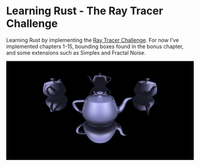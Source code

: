 # Learning Rust - The Ray Tracer Challenge

Learning Rust by implementing the [Ray Tracer Challenge](http://www.raytracerchallenge.com/). For now I've implemented chapters 1-15, bounding boxes found in the bonus chapter, and some extensions such as Simplex and Fractal Noise.

![Teapots][teapots]

[teapots]: https://github.com/pacellie/raytracer_challenge/blob/main/image/chapter15_teapot.png